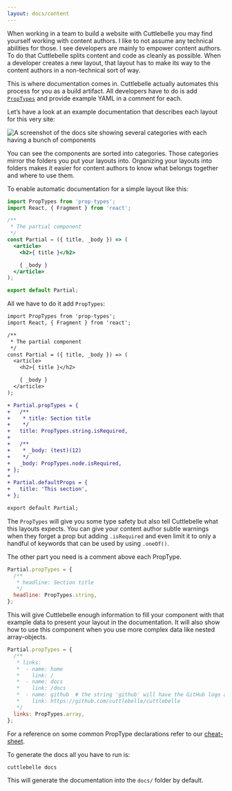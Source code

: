 ```yaml
---
layout: docs/content
---
```


When working in a team to build a website with Cuttlebelle you may find yourself working with content authors. I like to not assume any technical abilities for
those. I see developers are mainly to empower content authors. To do that Cuttlebelle splits content and code as cleanly as possible.
When a developer creates a new layout, that layout has to make its way to the content authors in a non-technical sort of way.

This is where documentation comes in. Cuttlebelle actually automates this process for you as a build artifact. All developers have to do is add
[`PropTypes`](https://reactjs.org/docs/typechecking-with-proptypes.html) and provide example YAML in a comment for each.

Let’s have a look at an example documentation that describes each layout for this very site:

![A screenshot of the docs site showing several categories with each having a bunch of components](/assets/img/docs.png)

You can see the components are sorted into categories. Those categories mirror the folders you put your layouts into. Organizing your layouts into folders
makes it easier for content authors to know what belongs together and where to use them.

To enable automatic documentation for a simple layout like this:

```jsx
import PropTypes from 'prop-types';
import React, { Fragment } from 'react';

/**
 * The partial component
 */
const Partial = ({ title, _body }) => (
  <article>
    <h2>{ title }</h2>

    { _body }
  </article>
);

export default Partial;
```

All we have to do it add `PropTypes`:

```diff
import PropTypes from 'prop-types';
import React, { Fragment } from 'react';

/**
 * The partial component
 */
const Partial = ({ title, _body }) => (
  <article>
    <h2>{ title }</h2>

    { _body }
  </article>
);

+ Partial.propTypes = {
+   /**
+    * title: Section title
+    */
+   title: PropTypes.string.isRequired,
+ 
+   /**
+    * _body: (test)(12)
+    */
+   _body: PropTypes.node.isRequired,
+ };
+ 
+ Partial.defaultProps = {
+   title: 'This section',
+ };

export default Partial;
```

The `PropTypes` will give you some type safety but also tell Cuttlebelle what this layouts expects. You can give your content author subtle warnings when they
forget a prop but adding `.isRequired` and even limit it to only a handful of keywords that can be used by using `.oneOf()`.

The other part you need is a comment above each PropType.

```js
Partial.propTypes = {
  /**
   * headline: Section title
   */
  headline: PropTypes.string,
};
```

This will give Cuttlebelle enough information to fill your component with that example data to present your layout in the documentation. It will also show how
to use this component when you use more complex data like nested array-objects.

```js
Partial.propTypes = {
  /**
   * links:
   *  - name: home
   *    link: /
   *  - name: docs
   *    link: /docs
   *  - name: github  # the string 'github' will have the GitHub logo attached to it
   *    link: https://github.com/cuttlebelle/cuttlebelle
   */
  links: PropTypes.array,
};
```

For a reference on some common PropType declarations refer to our [cheat-sheet](/cheatsheet/).

To generate the docs all you have to run is:

```shell
cuttlebelle docs
```

This will generate the documentation into the `docs/` folder by default.
